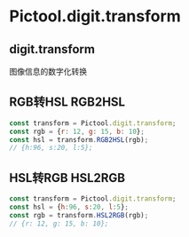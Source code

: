 # Pictool.digit.transform

## digit.transform

图像信息的数字化转换

## RGB转HSL RGB2HSL 

```js
const transform = Pictool.digit.transform;
const rgb = {r: 12, g: 15, b: 10};
const hsl = transform.RGB2HSL(rgb);
// {h:96, s:20, l:5};
```


## HSL转RGB HSL2RGB

```js
const transform = Pictool.digit.transform;
const hsl = {h:96, s:20, l:5};
const rgb = transform.HSL2RGB(rgb);
// {r: 12, g: 15, b: 10};
```